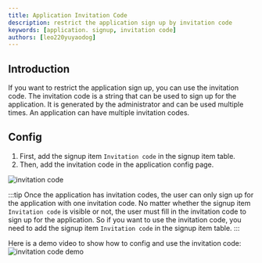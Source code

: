 ```yaml
---
title: Application Invitation Code
description: restrict the application sign up by invitation code
keywords: [application. signup, invitation code]
authors: [leo220yuyaodog]
---
```


## Introduction
If you want to restrict the application sign up, you can use the invitation code. The invitation code is a string that 
can be used to sign up for the application. It is generated by the administrator and can be used multiple times. An application
can have multiple invitation codes.

## Config
1. First, add the signup item `Invitation code` in the signup item table.
2. Then, add the invitation code in the application config page.

![invitation code](/img/application/invitation-code/invitation_code_config.png)

:::tip
Once the application has invitation codes, the user can only sign up for the application with one invitation code. No
matter whether the signup item `Invitation code` is visible or not, the user must fill in the invitation code to sign up for the application.
So if you want to use the invitation code, you need to add the signup item `Invitation code` in the signup item table.
:::

Here is a demo video to show how to config and use the invitation code:
![invitation code demo](/img/application/invitation-code/invitation_demo.gif)



